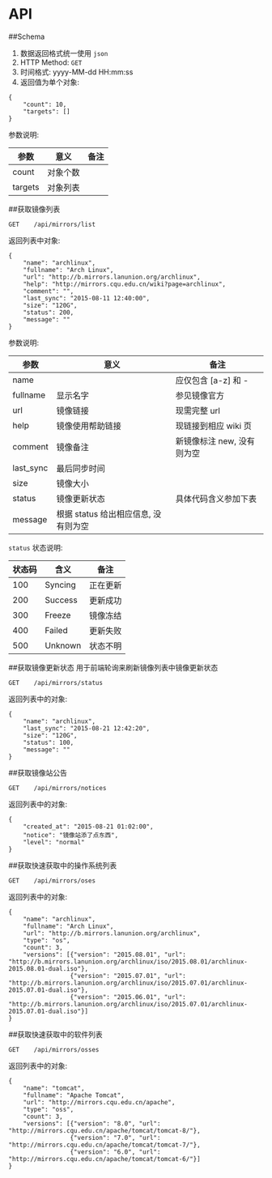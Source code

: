 API
===

##Schema
1. 数据返回格式统一使用 `json`
2. HTTP Method: `GET`
3. 时间格式: yyyy-MM-dd HH:mm:ss
4. 返回值为单个对象:


```
{
    "count": 10,
    "targets": []
}
```

参数说明:

|参数|意义|备注|
|----|----|----|
|count|对象个数||
|targets|对象列表||


##获取镜像列表
```
GET    /api/mirrors/list
```

返回列表中对象:
```
{
    "name": "archlinux",
    "fullname": "Arch Linux",
    "url": "http://b.mirrors.lanunion.org/archlinux",
    "help": "http://mirrors.cqu.edu.cn/wiki?page=archlinux",
    "comment": "",
    "last_sync": "2015-08-11 12:40:00",
    "size": "120G",
    "status": 200,
    "message": ""
}
```

参数说明:

|参数|意义|备注|
|----|----|----|
|name||应仅包含 [a-z] 和 -|
|fullname|显示名字|参见镜像官方|
|url|镜像链接|现需完整 url|
|help|镜像使用帮助链接|现链接到相应 wiki 页|
|comment|镜像备注|新镜像标注 new, 没有则为空|
|last_sync|最后同步时间||
|size|镜像大小||
|status|镜像更新状态|具体代码含义参加下表|
|message|根据 status 给出相应信息, 没有则为空||

`status` 状态说明:

|状态码|含义|备注|
|----|----|----|
|100|Syncing|正在更新|
|200|Success|更新成功|
|300|Freeze|镜像冻结|
|400|Failed|更新失败|
|500|Unknown|状态不明|



##获取镜像更新状态
用于前端轮询来刷新镜像列表中镜像更新状态
```
GET    /api/mirrors/status
```

返回列表中的对象:
```
{
    "name": "archlinux",
    "last_sync": "2015-08-21 12:42:20",
    "size": "120G",
    "status": 100,
    "message": ""
}
```

##获取镜像站公告
```
GET    /api/mirrors/notices
```

返回列表中的对象:
```
{
    "created_at": "2015-08-21 01:02:00",
    "notice": "镜像站添了点东西",
    "level": "normal"
}
```

##获取快速获取中的操作系统列表
```
GET    /api/mirrors/oses
```

返回列表中的对象:
```
{
    "name": "archlinux",
    "fullname": "Arch Linux",
    "url": "http://b.mirrors.lanunion.org/archlinux",
    "type": "os",
    "count": 3,
    "versions": [{"version": "2015.08.01", "url": "http://b.mirrors.lanunion.org/archlinux/iso/2015.08.01/archlinux-2015.08.01-dual.iso"},
                 {"version": "2015.07.01", "url": "http://b.mirrors.lanunion.org/archlinux/iso/2015.07.01/archlinux-2015.07.01-dual.iso"},
                 {"version": "2015.06.01", "url": "http://b.mirrors.lanunion.org/archlinux/iso/2015.07.01/archlinux-2015.07.01-dual.iso"}]
}
```

##获取快速获取中的软件列表
```
GET    /api/mirrors/osses
```

返回列表中的对象:
```
{
    "name": "tomcat",
    "fullname": "Apache Tomcat",
    "url": "http://mirrors.cqu.edu.cn/apache",
    "type": "oss",
    "count": 3,
    "versions": [{"version": "8.0", "url": "http://mirrors.cqu.edu.cn/apache/tomcat/tomcat-8/"},
                 {"version": "7.0", "url": "http://mirrors.cqu.edu.cn/apache/tomcat/tomcat-7/"},
                 {"version": "6.0", "url": "http://mirrors.cqu.edu.cn/apache/tomcat/tomcat-6/"}]
}
```
